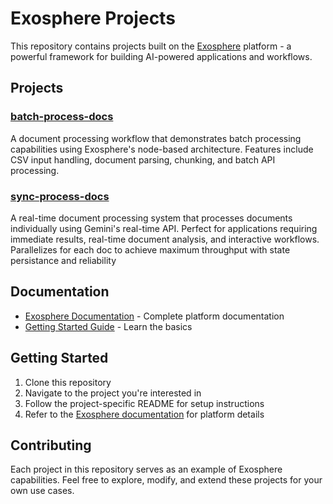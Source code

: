 # Exosphere Projects

This repository contains projects built on the [Exosphere](https://exosphere.ai) platform - a powerful framework for building AI-powered applications and workflows.

## Projects

### [batch-process-docs](./batch-process-docs/)
A document processing workflow that demonstrates batch processing capabilities using Exosphere's node-based architecture. Features include CSV input handling, document parsing, chunking, and batch API processing.

### [sync-process-docs](./sync-process-docs/)
A real-time document processing system that processes documents individually using Gemini's real-time API. Perfect for applications requiring immediate results, real-time document analysis, and interactive workflows. Parallelizes for each doc to achieve maximum throughput with state persistance and reliability

## Documentation

- [Exosphere Documentation](https://docs.exosphere.host) - Complete platform documentation
- [Getting Started Guide](https://docs.exosphere.host/getting-started) - Learn the basics

## Getting Started

1. Clone this repository
2. Navigate to the project you're interested in
3. Follow the project-specific README for setup instructions
4. Refer to the [Exosphere documentation](https://docs.exosphere.host) for platform details

## Contributing

Each project in this repository serves as an example of Exosphere capabilities. Feel free to explore, modify, and extend these projects for your own use cases.
